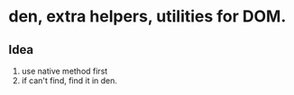 den, extra helpers, utilities for DOM.
================

Idea
----

1. use native method first
2. if can't find, find it in den.
